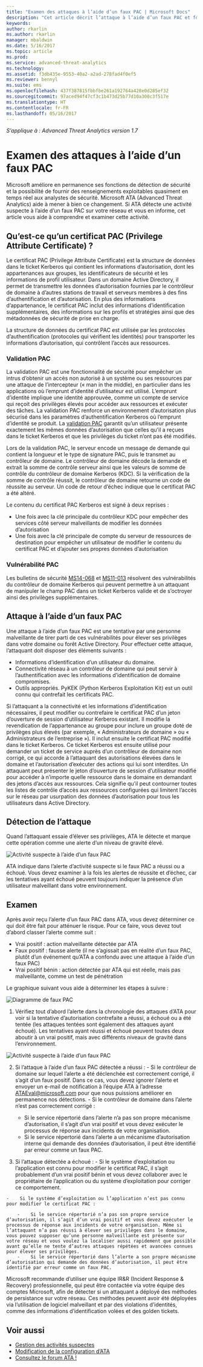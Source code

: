 ```yaml
---
title: "Examen des attaques à l’aide d’un faux PAC | Microsoft Docs"
description: "Cet article décrit l’attaque à l’aide d’un faux PAC et fournit des instructions d’examen quand cette menace est détectée sur votre réseau."
keywords: 
author: rkarlin
ms.author: rkarlin
manager: mbaldwin
ms.date: 5/16/2017
ms.topic: article
ms.prod: 
ms.service: advanced-threat-analytics
ms.technology: 
ms.assetid: f3db435e-9553-40a2-a2ad-278fad4f0ef5
ms.reviewer: bennyl
ms.suite: ems
ms.openlocfilehash: 437f387815fbbfbe261a192764a428e0d285ef32
ms.sourcegitcommit: 97aced94f47cf3c1b473d25b77d10a300c3f517e
ms.translationtype: HT
ms.contentlocale: fr-FR
ms.lasthandoff: 05/16/2017
---
```

*S’applique à : Advanced Threat Analytics version 1.7*

# <a name="investigating-forged-pac-attacks"></a>Examen des attaques à l’aide d’un faux PAC

Microsoft améliore en permanence ses fonctions de détection de sécurité et la possibilité de fournir des renseignements exploitables quasiment en temps réel aux analystes de sécurité. Microsoft ATA (Advanced Threat Analytics) aide à mener à bien ce changement. Si ATA détecte une activité suspecte à l’aide d’un faux PAC sur votre réseau et vous en informe, cet article vous aide à comprendre et examiner cette activité.

## <a name="what-is-a-privileged-access-certificate-pac"></a>Qu’est-ce qu’un certificat PAC (Privilege Attribute Certificate) ?

Le certificat PAC (Privilege Attribute Certificate) est la structure de données dans le ticket Kerberos qui contient les informations d’autorisation, dont les appartenances aux groupes, les identificateurs de sécurité et les informations de profil utilisateur. Dans un domaine Active Directory, il permet de transmettre les données d’autorisation fournies par le contrôleur de domaine à d’autres stations de travail et serveurs membres à des fins d’authentification et d’autorisation. En plus des informations d’appartenance, le certificat PAC inclut des informations d’identification supplémentaires, des informations sur les profils et stratégies ainsi que des métadonnées de sécurité de prise en charge. 

La structure de données du certificat PAC est utilisée par les protocoles d’authentification (protocoles qui vérifient les identités) pour transporter les informations d’autorisation, qui contrôlent l’accès aux ressources.

### <a name="pac-validation"></a>Validation PAC

La validation PAC est une fonctionnalité de sécurité pour empêcher un intrus d’obtenir un accès non autorisé à un système ou ses ressources par une attaque de l’intercepteur (« man in the middle), en particulier dans les applications où l’emprunt d’identité d’utilisateur est utilisé. L’emprunt d’identité implique une identité approuvée, comme un compte de service qui reçoit des privilèges élevés pour accéder aux ressources et exécuter des tâches. La validation PAC renforce un environnement d’autorisation plus sécurisé dans les paramètres d’authentification Kerberos où l’emprunt d’identité se produit. La [validation PAC](https://blogs.msdn.microsoft.com/openspecification/2009/04/24/understanding-microsoft-kerberos-pac-validation/) garantit qu’un utilisateur présente exactement les mêmes données d’autorisation que celles qu’il a reçues dans le ticket Kerberos et que les privilèges du ticket n’ont pas été modifiés.

Lors de la validation PAC, le serveur encode un message de demande qui contient la longueur et le type de signature PAC, puis le transmet au contrôleur de domaine. Le contrôleur de domaine décode la demande et extrait la somme de contrôle serveur ainsi que les valeurs de somme de contrôle du contrôleur de domaine Kerberos (KDC). Si la vérification de la somme de contrôle réussit, le contrôleur de domaine retourne un code de réussite au serveur. Un code de retour d’échec indique que le certificat PAC a été altéré. 

Le contenu du certificat PAC Kerberos est signé à deux reprises : 
- Une fois avec la clé principale du contrôleur KDC pour empêcher des services côté serveur malveillants de modifier les données d’autorisation
- Une fois avec la clé principale de compte du serveur de ressources de destination pour empêcher un utilisateur de modifier le contenu du certificat PAC et d’ajouter ses propres données d’autorisation

### <a name="pac-vulnerability"></a>Vulnérabilité PAC
Les bulletins de sécurité [MS14-068](https://technet.microsoft.com/library/security/MS14-068.aspx) et [MS11-013](https://technet.microsoft.com/library/security/ms11-013.aspx) résolvent des vulnérabilités du contrôleur de domaine Kerberos qui peuvent permettre à un attaquant de manipuler le champ PAC dans un ticket Kerberos valide et de s’octroyer ainsi des privilèges supplémentaires.

## <a name="forged-pac-attack"></a>Attaque à l’aide d’un faux PAC

Une attaque à l’aide d’un faux PAC est une tentative par une personne malveillante de tirer parti de ces vulnérabilités pour élever ses privilèges dans votre domaine ou forêt Active Directory. Pour effectuer cette attaque, l’attaquant doit disposer des éléments suivants :
-    Informations d’identification d’un utilisateur du domaine.
-    Connectivité réseau à un contrôleur de domaine qui peut servir à l’authentification avec les informations d’identification de domaine compromises.
-    Outils appropriés. PyKEK (Python Kerberos Exploitation Kit) est un outil connu qui contrefait les certificats PAC.

Si l’attaquant a la connectivité et les informations d’identification nécessaires, il peut modifier ou contrefaire le certificat PAC d’un jeton d’ouverture de session d’utilisateur Kerberos existant. Il modifie la revendication de l’appartenance au groupe pour inclure un groupe doté de privilèges plus élevés (par exemple, « Administrateurs de domaine » ou « Administrateurs de l’entreprise »). Il inclut ensuite le certificat PAC modifié dans le ticket Kerberos. Ce ticket Kerberos est ensuite utilisé pour demander un ticket de service auprès d’un contrôleur de domaine non corrigé, ce qui accorde à l’attaquant des autorisations élevées dans le domaine et l’autorisation d’exécuter des actions qui lui sont interdites. Un attaquant peut présenter le jeton d’ouverture de session d’utilisateur modifié pour accéder à n’importe quelle ressource dans le domaine en demandant des jetons d’accès aux ressources. Cela signifie qu’il peut contourner toutes les listes de contrôle d’accès aux ressources configurées qui limitent l’accès sur le réseau par usurpation des données d’autorisation pour tous les utilisateurs dans Active Directory.

## <a name="discovering-the-attack"></a>Détection de l’attaque
Quand l’attaquant essaie d’élever ses privilèges, ATA le détecte et marque cette opération comme une alerte d’un niveau de gravité élevé.

![Activité suspecte à l’aide d’un faux PAC](./media/forged-pac.png)

ATA indique dans l’alerte d’activité suspecte si le faux PAC a réussi ou a échoué. Vous devez examiner à la fois les alertes de réussite et d’échec, car les tentatives ayant échoué peuvent toujours indiquer la présence d’un utilisateur malveillant dans votre environnement.

## <a name="investigating"></a>Examen
Après avoir reçu l’alerte d’un faux PAC dans ATA, vous devez déterminer ce qui doit être fait pour atténuer le risque. Pour ce faire, vous devez tout d’abord classer l’alerte comme suit : 
-    Vrai positif : action malveillante détectée par ATA
-    Faux positif : fausse alerte (il ne s’agissait pas en réalité d’un faux PAC, plutôt d’un événement qu’ATA a confondu avec une attaque à l’aide d’un faux PAC)
-    Vrai positif bénin : action détectée par ATA qui est réelle, mais pas malveillante, comme un test de pénétration

Le graphique suivant vous aide à déterminer les étapes à suivre :

![Diagramme de faux PAC](./media/forged-pac-diagram.png)

1. Vérifiez tout d’abord l’alerte dans la chronologie des attaques d’ATA pour voir si la tentative d’autorisation contrefaite a réussi, a échoué ou a été tentée (les attaques tentées sont également des attaques ayant échoué). Les tentatives ayant réussi et échoué peuvent toutes deux aboutir à un vrai positif, mais avec différents niveaux de gravité dans l’environnement.
 
 ![Activité suspecte à l’aide d’un faux PAC](./media/forged-pac-sa.png)


2.    Si l’attaque à l’aide d’un faux PAC détectée a réussi :
    -    Si le contrôleur de domaine sur lequel l’alerte a été déclenchée est correctement corrigé, il s’agit d’un faux positif. Dans ce cas, vous devez ignorer l’alerte et envoyer un e-mail de notification à l’équipe ATA à l’adresse ATAEval@microsoft.com pour que nous puissions améliorer en permanence nos détections. 
    -    Si le contrôleur de domaine dans l’alerte n’est pas correctement corrigé :
        -    Si le service répertorié dans l’alerte n’a pas son propre mécanisme d’autorisation, il s’agit d’un vrai positif et vous devez exécuter le processus de réponse aux incidents de votre organisation. 
        -    Si le service répertorié dans l’alerte a un mécanisme d’autorisation interne qui demande des données d’autorisation, il peut être identifié par erreur comme un faux PAC. 

3.    Si l’attaque détectée a échoué :
    -    Si le système d’exploitation ou l’application est connu pour modifier le certificat PAC, il s’agit probablement d’un vrai positif bénin et vous devez collaborer avec le propriétaire de l’application ou du système d’exploitation pour corriger ce comportement.

    -    Si le système d’exploitation ou l’application n’est pas connu pour modifier le certificat PAC : 

        -    Si le service répertorié n’a pas son propre service d’autorisation, il s’agit d’un vrai positif et vous devez exécuter le processus de réponse aux incidents de votre organisation. Même si l’attaquant n’a pas réussi à élever ses privilèges dans le domaine, vous pouvez supposer qu’une personne malveillante est présente sur votre réseau et vous voulez la localiser aussi rapidement que possible avant qu’elle ne tente d’autres attaques répétées et avancées connues pour élever ses privilèges. 
        -    Si le service répertorié dans l’alerte a son propre mécanisme d’autorisation qui demande des données d’autorisation, il peut être identifié par erreur comme un faux PAC.


Microsoft recommande d’utiliser une équipe IR&R (Incident Response & Recovery) professionnelle, qui peut être contactée via votre équipe des comptes Microsoft, afin de détecter si un attaquant a déployé des méthodes de persistance sur votre réseau. Ces méthodes peuvent avoir été déployées via l’utilisation de logiciel malveillant et par des violations d’identités, comme des informations d’identification volées et des golden tickets.


## <a name="see-also"></a>Voir aussi
- [Gestion des activités suspectes](working-with-suspicious-activities.md)
- [Modification de la configuration d’ATA](modifying-ata-configuration.md)
- [Consultez le forum ATA !](https://social.technet.microsoft.com/Forums/security/home?forum=mata)
